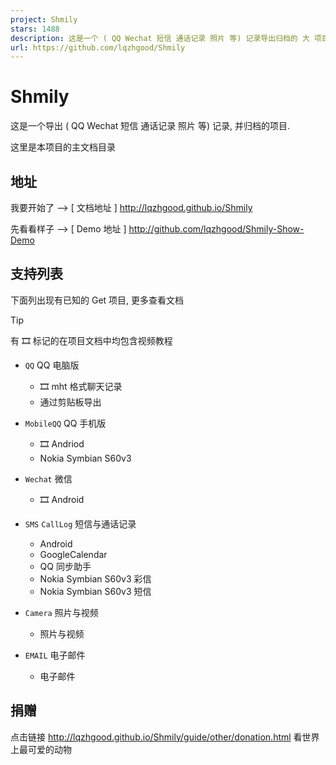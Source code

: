 ```yaml
---
project: Shmily
stars: 1488
description: 这是一个 ( QQ Wechat 短信 通话记录 照片 等) 记录导出归档的 大 项目.
url: https://github.com/lqzhgood/Shmily
---
```


Shmily
======

这是一个导出 ( QQ Wechat 短信 通话记录 照片 等) 记录, 并归档的项目.

这里是本项目的主文档目录

地址
--

我要开始了 --> \[ 文档地址 \] http://lqzhgood.github.io/Shmily

先看看样子 --> \[ Demo 地址 \] http://github.com/lqzhgood/Shmily-Show-Demo

支持列表
----

下面列出现有已知的 Get 项目, 更多查看文档

Tip

有 🎞️ 标记的在项目文档中均包含视频教程

-   `QQ` QQ 电脑版
    
    -   🎞️ mht 格式聊天记录
    -   通过剪贴板导出
-   `MobileQQ` QQ 手机版
    
    -   🎞️ Andriod
    -   Nokia Symbian S60v3
-   `Wechat` 微信
    
    -   🎞️ Android
-   `SMS` `CallLog` 短信与通话记录
    
    -   Android
    -   GoogleCalendar
    -   QQ 同步助手
    -   Nokia Symbian S60v3 彩信
    -   Nokia Symbian S60v3 短信
-   `Camera` 照片与视频
    
    -   照片与视频
-   `EMAIL` 电子邮件
    
    -   电子邮件

捐赠
--

点击链接 http://lqzhgood.github.io/Shmily/guide/other/donation.html 看世界上最可爱的动物
